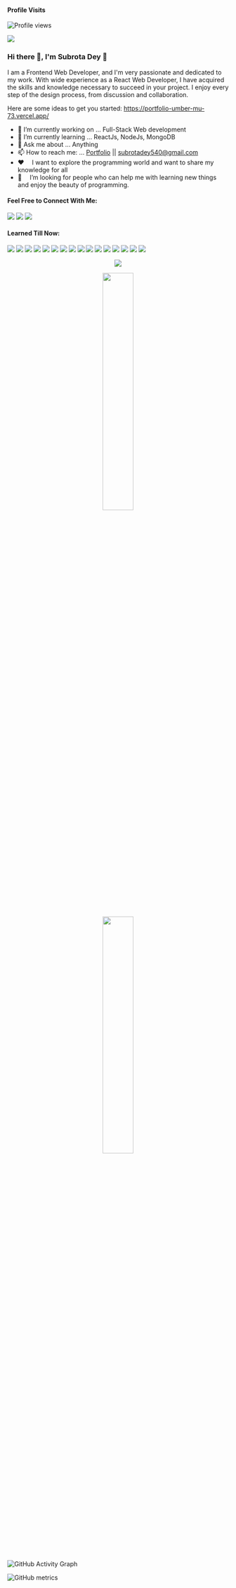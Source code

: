 #### Profile Visits
![Profile views](https://komarev.com/ghpvc/?username=subrotadey&label=PROFILE+VIEWS)


![](https://scontent.fdac99-1.fna.fbcdn.net/v/t39.30808-6/s960x960/259986917_726483308326026_7823771125857726523_n.jpg?_nc_cat=106&ccb=1-5&_nc_sid=e3f864&_nc_ohc=k0KF4QeZybAAX_D-wJ2&_nc_ht=scontent.fdac99-1.fna&oh=f253939f6dbd56f34dfc6c7c5eb74c3b&oe=619FE353)

### Hi there 👋, I'm Subrota Dey 👋

I am a Frontend Web Developer, and I'm very passionate and dedicated to my work.
With wide experience as a React Web Developer, I have acquired the skills and knowledge necessary to succeed in your project. I enjoy every step of the design process, from discussion and collaboration.

Here are some ideas to get you started:
https://portfolio-umber-mu-73.vercel.app/

- 🔭 I’m currently working on ... Full-Stack Web development
- 🌱 I’m currently learning ... ReactJs, NodeJs, MongoDB
- 💬 Ask me about ... Anything
- 📫 How to reach me: ... [Portfolio](https://portfolio-umber-mu-73.vercel.app/) || subrotadey540@gmail.com
- :hearts: &emsp;I want to explore the programming world and want to share my knowledge for all <br/>
- 🤔 &emsp;I’m looking for people who can help me with learning new things and enjoy the beauty of programming.<br/>

#### Feel Free to Connect With Me:
[<img src="https://img.shields.io/badge/Facebook-1877F2?style=for-the-badge&logo=facebook&logoColor=white" />](https://www.facebook.com/subrota.dey540) [<img src="https://img.shields.io/badge/LinkedIn-0077B5?style=for-the-badge&logo=linkedin&logoColor=white" />](https://www.linkedin.com/in/subrota-dey-9a7579210/) [<img src="https://img.shields.io/badge/Gmail-D14836?style=for-the-badge&logo=gmail&logoColor=white" />](mailto:subrotadey540@gmail.com)

#### Learned Till Now:
<img src="https://img.shields.io/badge/HTML5-E34F26?style=for-the-badge&logo=html5&logoColor=white" /> <img src="https://img.shields.io/badge/CSS3-1572B6?style=for-the-badge&logo=css3&logoColor=white" /> <img src="https://img.shields.io/badge/Bootstrap-563D7C?style=for-the-badge&logo=bootstrap&logoColor=white" /> <img src="https://img.shields.io/badge/Tailwind_CSS-38B2AC?style=for-the-badge&logo=tailwind-css&logoColor=white" /> <img src="https://img.shields.io/badge/JavaScript-323330?style=for-the-badge&logo=javascript&logoColor=F7DF1E" /> <img src="https://img.shields.io/badge/TypeScript-007ACC?style=for-the-badge&logo=typescript&logoColor=white" /> <img src="https://img.shields.io/badge/React-20232A?style=for-the-badge&logo=react&logoColor=61DAFB" /> <img src="https://img.shields.io/badge/Material--UI-0081CB?style=for-the-badge&logo=material-ui&logoColor=white" /> <img src="https://img.shields.io/badge/React_Router-CA4245?style=for-the-badge&logo=react-router&logoColor=white" /> <img src="https://img.shields.io/badge/firebase-ffca28?style=for-the-badge&logo=firebase&logoColor=black" /> <img src="https://img.shields.io/badge/Node.js-339933?style=for-the-badge&logo=nodedotjs&logoColor=white" /> <img src="https://img.shields.io/badge/Express.js-000000?style=for-the-badge&logo=express&logoColor=white" /> <img src="https://img.shields.io/badge/MongoDB-4EA94B?style=for-the-badge&logo=mongodb&logoColor=white" /> <img src="https://img.shields.io/badge/Heroku-430098?style=for-the-badge&logo=heroku&logoColor=white" /> <img src="https://img.shields.io/badge/Visual_Studio_Code-5C2D91?style=for-the-badge&logo=visual%20studio&logoColor=white" /> <img src="https://img.shields.io/badge/Git-F05032?style=for-the-badge&logo=git&logoColor=white" />


<p align="center">
  <img src="https://github-readme-stats.vercel.app/api?username=subrotadey&show_icons=true&theme=tokyonight&line_height=52" />
</p>
<p align="center">
  <img width="37.2%" src="https://github-readme-stats.vercel.app/api/top-langs/?username=subrotadey&count_private=true&theme=tokyonight&line_height=52" />
</p>
<p align="center">
  <img width="37.2%" src="https://github-readme-streak-stats.herokuapp.com/?user=subrotadey&theme=dark" />
</p>


![GitHub Activity Graph](https://activity-graph.herokuapp.com/graph?username=subrotadey)  

![GitHub metrics](https://metrics.lecoq.io/subrotadey)
